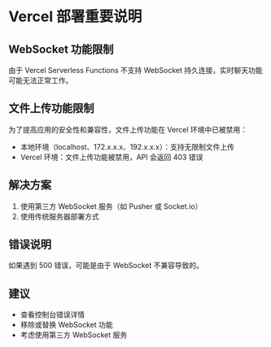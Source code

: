 # Vercel 部署重要说明

## WebSocket 功能限制

由于 Vercel Serverless Functions 不支持 WebSocket 持久连接，实时聊天功能可能无法正常工作。

## 文件上传功能限制

为了提高应用的安全性和兼容性，文件上传功能在 Vercel 环境中已被禁用：
- 本地环境（localhost、172.x.x.x、192.x.x.x）：支持无限制文件上传
- Vercel 环境：文件上传功能被禁用，API 会返回 403 错误

## 解决方案

1. 使用第三方 WebSocket 服务（如 Pusher 或 Socket.io）
2. 使用传统服务器部署方式

## 错误说明

如果遇到 500 错误，可能是由于 WebSocket 不兼容导致的。

## 建议

- 查看控制台错误详情
- 移除或替换 WebSocket 功能
- 考虑使用第三方 WebSocket 服务